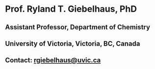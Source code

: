 # Prof. Ryland T. Giebelhaus, PhD
## Assistant Professor, Department of Chemistry
## University of Victoria, Victoria, BC, Canada
## Contact: rgiebelhaus@uvic.ca
